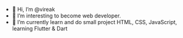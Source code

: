 - 👋 Hi, I’m @vireak
- 👀 I’m interesting to become web developer.
- 🌱 I’m currently learn and do small project HTML, CSS, JavaScript, learning Flutter & Dart



<!---
vireakom/vireakom is a ✨ special ✨ repository because its `README.md` (this file) appears on your GitHub profile.
You can click the Preview link to take a look at your changes.
--->
